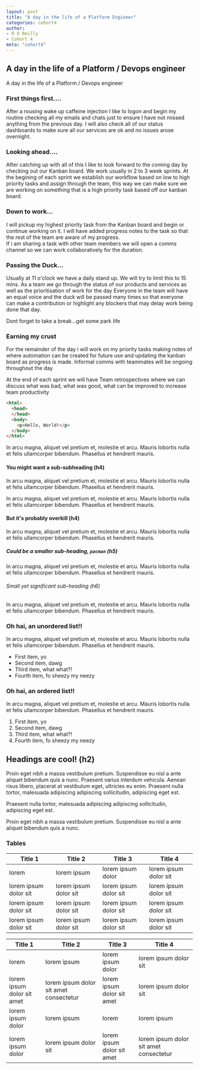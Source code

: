 ```yaml
---
layout: post
title: "A day in the life of a Platform Engineer"
categories: cohort4
author:
- R O Reilly
- Cohort 4
meta: "cohort4"
---
```


## A day in the life of a Platform / Devops engineer 

A day in the life of a Platform / Devops engineer

### First things first....

After a rousing wake up caffeine injection I like to logon and begin my routine checking all my emails and chats just to ensure I have not missed anything from the previous day.
I will also check all of our status dashboards to make sure all our services are ok and no issues arose overnight.


### Looking ahead....

After catching up with all of this I like to look forward to the coming day by checking out our  Kanban board.  We work usually in 2 to 3 week sprints.
At the begining of each sprint we establish our workflow based on low to high priority tasks and assign through the team, this way we can make sure we are working on something that is a high priority task based off our kanban board.

### Down to work...

I will pickup my highest priority task from the Kanban board and begin or continue working on it.  I will have added progress notes to the task so that the rest of the team are aware of my progress.  
If i am sharing a task with other team members we will open a comms channel so we can work collaboratively for the duration.

### Passing the Duck...

Usually at 11 o'clock we have a daily stand up.  We will try to limit this to 15 mins.
As a team we go through the status of our products and services as well as the prioritisation of work for the day 
Everyone in the team will have an equal voice and the duck will be passed many times so that everyone can make a contribution or highlight any blockers that may delay work being done that day.
<insert duck image>

Dont forget to take a break...get some park life

### Earning my crust
For the remainder of the day i will work on my priority tasks making notes of where automation can be created for future use and updating the kanban board as progress is made.
Informal comms with teammates will be ongoing throughout the day 

At the end of each sprint we will have Team retrospectives where we can discuss what was bad, what was good, what can be improved to increase team productivity


```html
<html>
  <head>
  </head>
  <body>
    <p>Hello, World!</p>
  </body>
</html>
```


In arcu magna, aliquet vel pretium et, molestie et arcu. Mauris lobortis nulla et felis ullamcorper bibendum. Phasellus et hendrerit mauris.

#### You might want a sub-subheading (h4)

In arcu magna, aliquet vel pretium et, molestie et arcu. Mauris lobortis nulla et felis ullamcorper bibendum. Phasellus et hendrerit mauris.

In arcu magna, aliquet vel pretium et, molestie et arcu. Mauris lobortis nulla et felis ullamcorper bibendum. Phasellus et hendrerit mauris.

#### But it's probably overkill (h4)

In arcu magna, aliquet vel pretium et, molestie et arcu. Mauris lobortis nulla et felis ullamcorper bibendum. Phasellus et hendrerit mauris.

##### Could be a smaller sub-heading, `pacman` (h5)

In arcu magna, aliquet vel pretium et, molestie et arcu. Mauris lobortis nulla et felis ullamcorper bibendum. Phasellus et hendrerit mauris.

###### Small yet significant sub-heading  (h6)

In arcu magna, aliquet vel pretium et, molestie et arcu. Mauris lobortis nulla et felis ullamcorper bibendum. Phasellus et hendrerit mauris.

### Oh hai, an unordered list!!

In arcu magna, aliquet vel pretium et, molestie et arcu. Mauris lobortis nulla et felis ullamcorper bibendum. Phasellus et hendrerit mauris.

- First item, yo
- Second item, dawg
- Third item, what what?!
- Fourth item, fo sheezy my neezy

### Oh hai, an ordered list!!

In arcu magna, aliquet vel pretium et, molestie et arcu. Mauris lobortis nulla et felis ullamcorper bibendum. Phasellus et hendrerit mauris.

1. First item, yo
2. Second item, dawg
3. Third item, what what?!
4. Fourth item, fo sheezy my neezy



## Headings are cool! (h2)

Proin eget nibh a massa vestibulum pretium. Suspendisse eu nisl a ante aliquet bibendum quis a nunc. Praesent varius interdum vehicula. Aenean risus libero, placerat at vestibulum eget, ultricies eu enim. Praesent nulla tortor, malesuada adipiscing adipiscing sollicitudin, adipiscing eget est.

Praesent nulla tortor, malesuada adipiscing adipiscing sollicitudin, adipiscing eget est.

Proin eget nibh a massa vestibulum pretium. Suspendisse eu nisl a ante aliquet bibendum quis a nunc.

### Tables

Title 1               | Title 2               | Title 3               | Title 4
--------------------- | --------------------- | --------------------- | ---------------------
lorem                 | lorem ipsum           | lorem ipsum dolor     | lorem ipsum dolor sit
lorem ipsum dolor sit | lorem ipsum dolor sit | lorem ipsum dolor sit | lorem ipsum dolor sit
lorem ipsum dolor sit | lorem ipsum dolor sit | lorem ipsum dolor sit | lorem ipsum dolor sit
lorem ipsum dolor sit | lorem ipsum dolor sit | lorem ipsum dolor sit | lorem ipsum dolor sit


Title 1 | Title 2 | Title 3 | Title 4
--- | --- | --- | ---
lorem | lorem ipsum | lorem ipsum dolor | lorem ipsum dolor sit
lorem ipsum dolor sit amet | lorem ipsum dolor sit amet consectetur | lorem ipsum dolor sit amet | lorem ipsum dolor sit
lorem ipsum dolor | lorem ipsum | lorem | lorem ipsum
lorem ipsum dolor | lorem ipsum dolor sit | lorem ipsum dolor sit amet | lorem ipsum dolor sit amet consectetur
